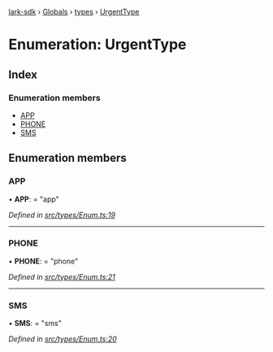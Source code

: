 [lark-sdk](../README.md) › [Globals](../globals.md) › [types](../modules/types.md) › [UrgentType](types.urgenttype.md)

# Enumeration: UrgentType

## Index

### Enumeration members

* [APP](types.urgenttype.md#app)
* [PHONE](types.urgenttype.md#phone)
* [SMS](types.urgenttype.md#sms)

## Enumeration members

###  APP

• **APP**: = "app"

*Defined in [src/types/Enum.ts:19](https://github.com/TbhT/lark-sdk/blob/5ecb791/src/types/Enum.ts#L19)*

___

###  PHONE

• **PHONE**: = "phone"

*Defined in [src/types/Enum.ts:21](https://github.com/TbhT/lark-sdk/blob/5ecb791/src/types/Enum.ts#L21)*

___

###  SMS

• **SMS**: = "sms"

*Defined in [src/types/Enum.ts:20](https://github.com/TbhT/lark-sdk/blob/5ecb791/src/types/Enum.ts#L20)*
